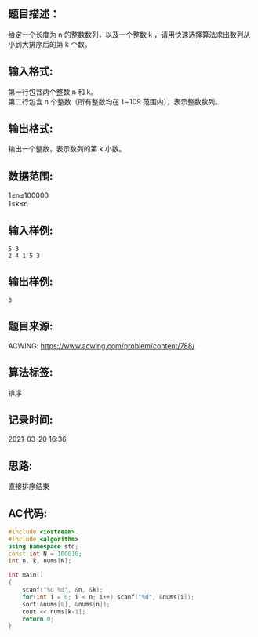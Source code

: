 ## 题目描述：
给定一个长度为 n 的整数数列，以及一个整数  k ，请用快速选择算法求出数列从小到大排序后的第 k 个数。

## 输入格式:
第一行包含两个整数 n 和 k。  
第二行包含 n 个整数（所有整数均在 1∼109 范围内），表示整数数列。  

## 输出格式:
输出一个整数，表示数列的第 k 小数。  

## 数据范围:
1≤n≤100000  
1≤k≤n

## 输入样例:
```
5 3
2 4 1 5 3
```

## 输出样例:
```
3
```

## 题目来源:
ACWING: https://www.acwing.com/problem/content/788/
## 算法标签:
排序

## 记录时间:
2021-03-20 16:36

## 思路:
直接排序结束

## AC代码:
```cpp
#include <iostream>
#include <algorithm>
using namespace std;
const int N = 100010;
int n, k, nums[N];

int main()
{
    scanf("%d %d", &n, &k);
    for(int i = 0; i < n; i++) scanf("%d", &nums[i]);
    sort(&nums[0], &nums[n]);
    cout << nums[k-1];
    return 0;
}
```